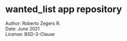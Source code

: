 # wanted_list app repository

Author: Roberto Zegers R.  
Date: June 2021  
License: BSD-3-Clause  



